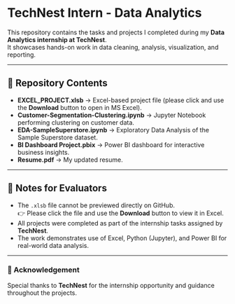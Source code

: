 # TechNest Intern - Data Analytics

This repository contains the tasks and projects I completed during my **Data Analytics internship at TechNest**.  
It showcases hands-on work in data cleaning, analysis, visualization, and reporting.

---

## 📂 Repository Contents

- **EXCEL_PROJECT.xlsb** → Excel-based project file (please click and use the **Download** button to open in MS Excel).  
- **Customer-Segmentation-Clustering.ipynb** → Jupyter Notebook performing clustering on customer data.  
- **EDA-SampleSuperstore.ipynb** → Exploratory Data Analysis of the Sample Superstore dataset.  
- **BI Dashboard Project.pbix** → Power BI dashboard for interactive business insights.  
- **Resume.pdf** → My updated resume.  

---

## 📝 Notes for Evaluators

- The `.xlsb` file cannot be previewed directly on GitHub.  
  👉 Please click the file and use the **Download** button to view it in Excel.  
- All projects were completed as part of the internship tasks assigned by **TechNest**.  
- The work demonstrates use of Excel, Python (Jupyter), and Power BI for real-world data analysis.  

---

### 🙏 Acknowledgement
Special thanks to **TechNest** for the internship opportunity and guidance throughout the projects.
